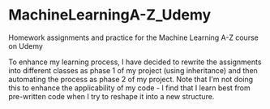 # MachineLearningA-Z_Udemy
 Homework assignments and practice for the Machine Learning A-Z course on Udemy
 
 To enhance my learning process, I have decided to rewrite the assignments into different classes as phase 1 of my project (using inheritance) and then automating the process as phase 2 of my project. Note that I'm not doing this to enhance the applicability of my code - I find that I learn best from pre-written code when I try to reshape it into a new structure.
